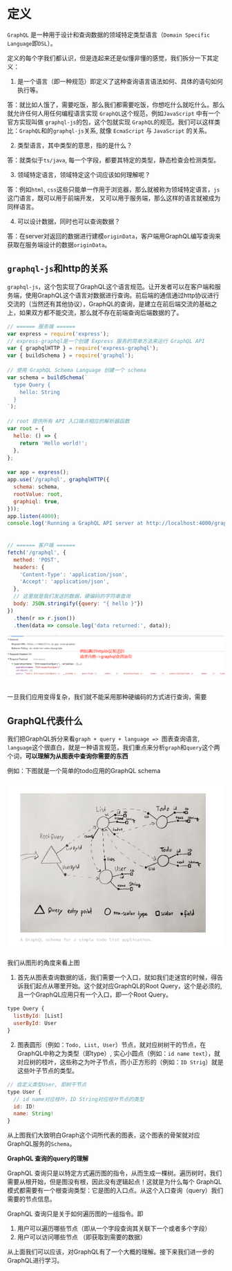 # 定义

`GraphQL` 是一种用于设计和查询数据的领域特定类型语言（`Domain Specific Language`即`DSL`）。

定义的每个字我们都认识，但是连起来还是似懂非懂的感觉，我们拆分一下其定义：

1.  是一个语言（即一种规范）即定义了这种查询语言语法如何、具体的语句如何执行等。

答：就比如人饿了，需要吃饭，那么我们都需要吃饭，你想吃什么就吃什么。那么就允许任何人用任何编程语言实现 `GraphQL`这个规范，例如`JavaScript` 中有一个官方实现叫做 `graphql-js`的包，这个包就实现 `GraphQL`的规范。我们可以这样类比：`GraphQL`和的`graphql-js`关系, 就像 `EcmaScript` 与 `JavaScript` 的关系。

2. 类型语言，其中类型的意思，指的是什么？

答：就类似于`ts/java`, 每一个字段，都要其特定的类型，静态检查会检测类型。

3. 领域特定语言，领域特定这个词应该如何理解呢？

答：例如`html`, `css`这些只能单一作用于浏览器，那么就被称为领域特定语言，`js`这门语言，既可以用于前端开发，
又可以用于服务端，那么这样的语言就被成为同样语言。

4. 可以设计数据，同时也可以查询数据？

答：在server对返回的数据进行建模`originData`，客户端用GraphQL编写查询来获取在服务端设计的数据`originData`。

## `graphql-js`和http的关系

`graphql-js`，这个包实现了GraphQL这个语言规范。让开发者可以在客户端和服务端，使用GraphQL这个语言对数据进行查询。前后端的通信通过http协议进行交流的（当然还有其他协议），GraphQL的查询，是建立在前后端交流的基础之上，如果双方都不能交流，那么就不存在前端查询后端数据的了。

```js
// ====== 服务端 ======
var express = require('express');
// express-graphql是一个创建 Express 服务的简单方法来运行 GraphQL API
var { graphqlHTTP } = require('express-graphql');
var { buildSchema } = require('graphql');
 
// 使用 GraphQL Schema Language 创建一个 schema
var schema = buildSchema(`
  type Query {
    hello: String
  }
`);
 
// root 提供所有 API 入口端点相应的解析器函数
var root = {
  hello: () => {
    return 'Hello world!';
  },
};
 
var app = express();
app.use('/graphql', graphqlHTTP({
  schema: schema,
  rootValue: root,
  graphiql: true,
}));
app.listen(4000);
console.log('Running a GraphQL API server at http://localhost:4000/graphql');


// ====== 客户端 ======
fetch('/graphql', {
  method: 'POST',
  headers: {
    'Content-Type': 'application/json',
    'Accept': 'application/json',
  },
  // 这里就是我们发送的数据，硬编码的字符串查询
  body: JSON.stringify({query: "{ hello }"})
})
  .then(r => r.json())
  .then(data => console.log('data returned:', data));
```
![通过http发送graphql查询语句](./http.png)


一旦我们应用变得复杂，我们就不能采用那种硬编码的方式进行查询，需要

## GraphQL代表什么

我们把GraphQL拆分来看`graph + query + language => `图表查询语言, `language`这个很直白，就是一种语言规范，我们重点来分析`graph`和`query`这个两个词，**可以理解为从图表中查询你需要的东西**

例如：下图就是一个简单的todo应用的GraphQL schema

![graph-schema](./graph.png)

我们从图形的角度来看上图

1. 首先从图表查询数据的话，我们需要一个入口，就如我们走迷宫的时候，得告诉我们起点从哪里开始。这个就对应GraphQL的Root Query，这个是必须的, 且一个GraphQL应用只有一个入口，即一个Root Query。

```js
type Query {
  listById: [List]
  userById: User
}
```

2. 图表圆形（例如：`Todo, List, User`）节点，就对应树树干的节点，在GraphQL中称之为类型（即type）, 实心小圆点（例如：`id name text`），就对应树的枝叶，这些称之为叶子节点，而小正方形的（例如：`ID Strig`）就是这些叶子节点的类型。

```js
// 自定义类型User, 即树干节点
type User {
  // id name对应枝叶，ID String对应枝叶节点的类型
  id: ID!
  name: String!
}
```

从上图我们大致明白Graph这个词所代表的图表，这个图表的骨架就对应GraphQL服务的`Schema`。

**GraphQL 查询的query的理解**

GraphQL 查询只是以特定方式遍历图的指令，从而生成一棵树。遍历树时，我们需要从根开始，但是图没有根，因此没有逻辑起点！这就是为什么每个 GraphQL 模式都需要有一个根查询类型：它是图的入口点。从这个入口查询（query）我们需要的节点信息。

GraphQL 查询只是关于如何遍历图的一组指令。即
1. 用户可以遍历哪些节点（即从一个字段查询其关联下一个或者多个字段）
2. 用户可以访问哪些节点 （即获取到需要的数据）

从上面我们可以应该，对GraphQL有了一个大概的理解。接下来我们进一步的GraphQL进行学习。